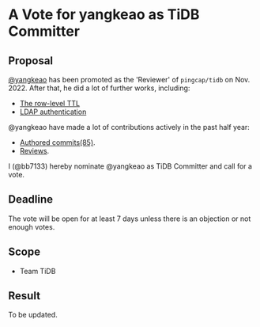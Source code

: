 # A Vote for yangkeao as TiDB Committer

## Proposal

[@yangkeao](https://github.com/yangkeao) has been promoted as the 'Reviewer' of `pingcap/tidb` on Nov. 2022. After that, he did a lot of further works, including:

- [The row-level TTL](https://github.com/pingcap/tidb/issues/39262)
- [LDAP authentication](https://github.com/pingcap/tidb/issues/43580)

@yangkeao have made a lot of contributions actively in the past half year:

* [Authored commits(85)](https://github.com/pingcap/tidb/commits?author=yangkeao).
* [Reviews](https://github.com/pingcap/tidb/pulls?q=is%3Apr+reviewed-by%3Ayangkeao).

I (@bb7133) hereby nominate @yangkeao as TiDB Committer and call for a vote.

## Deadline

The vote will be open for at least 7 days unless there is an objection or not enough votes.

## Scope

* Team TiDB

## Result

To be updated.

